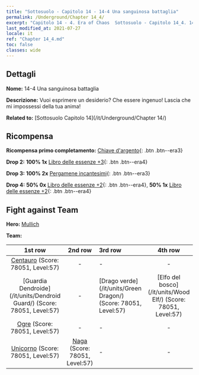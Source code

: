 ```yaml
---
title: "Sottosuolo - Capitolo 14 - 14-4 Una sanguinosa battaglia"
permalink: /Underground/Chapter 14_4/
excerpt: "Capitolo 14 - 4. Era of Chaos  Sottosuolo - Capitolo 14_4. 14-4 Una sanguinosa battaglia"
last_modified_at: 2021-07-27
locale: it
ref: "Chapter 14_4.md"
toc: false
classes: wide
---
```


## Dettagli

 **Nome:** 14-4 Una sanguinosa battaglia

 **Descrizione:** Vuoi esprimere un desiderio? Che essere ingenuo! Lascia che mi impossessi della tua anima!

 **Related to:** [Sottosuolo Capitolo 14](/it/Underground/Chapter 14/)

## Ricompensa

 **Ricompensa primo completamento:** [Chiave d'argento](/ItemsIT/con_693/){: .btn .btn--era3}

 **Drop 2:** **100% 1x** [Libro delle essenze +3](/ItemsIT/mat_60/){: .btn .btn--era4}

 **Drop 3:** **100% 2x** [Pergamene incantesimi](/ItemsIT/con_694/){: .btn .btn--era3}

 **Drop 4:** **50% 0x** [Libro delle essenze +2](/ItemsIT/mat_53/){: .btn .btn--era4}, **50% 1x** [Libro delle essenze +2](/ItemsIT/mat_53/){: .btn .btn--era4}


## Fight against Team
 **Hero:** [Mullich](/it/heroes/Mullich/)

 **Team:**


  | 1st row | 2nd row | 3rd row | 4th row |
  |:----:|:----:|:----|:----:|
  | [Centauro](/it/units/Centaur/) (Score: 78051, Level:57)  | - | - | - |
  | [Guardia Dendroide](/it/units/Dendroid Guard/) (Score: 78051, Level:57)  | - | [Drago verde](/it/units/Green Dragon/) (Score: 78051, Level:57)  | [Elfo del bosco](/it/units/Wood Elf/) (Score: 78051, Level:57)  |
  | [Ogre](/it/units/Ogre/) (Score: 78051, Level:57)  | - | - | - |
  | [Unicorno](/it/units/Unicorn/) (Score: 78051, Level:57)  | [Naga](/it/units/Naga/) (Score: 78051, Level:57)  | - | - |



